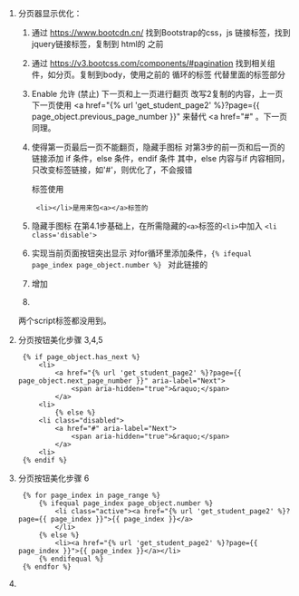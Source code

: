 1. 分页器显示优化：

    1. 通过 https://www.bootcdn.cn/ 找到Bootstrap的css，js 链接标签，找到jquery链接标签，复制到 html的 </head> 之前

    2. 通过 https://v3.bootcss.com/components/#pagination 找到相关组件，如分页。复制到body，使用之前的 循环的标签 代替里面的标签部分

    3. Enable 允许 (禁止) 下一页和上一页进行翻页
        改写2复制的内容，上一页下一页使用 <a href="{% url 'get_student_page2' %}?page={{ page_object.previous_page_number }}" 来替代 <a href="#" 。下一页同理。

    4. 使得第一页最后一页不能翻页，隐藏手图标
        对第3步的前一页和后一页的链接添加 if 条件，else 条件，endif 条件
        其中，else 内容与if 内容相同，只改变标签链接，如'#'，则优化了，不会报错

        标签使用

            <li></li>是用来包<a></a>标签的

    5. 隐藏手图标
        在第4.1步基础上，在所需隐藏的`<a>`标签的`<li>`中加入 `<li class='disable'>`

    6. 实现当前页面按钮突出显示
        对for循环里添加条件，`{% ifequal page_index page_object.number %} ` 对此<a>链接的<li>增加<li class="active">

    两个script标签都没用到。
    
2. 分页按钮美化步骤 3,4,5

        {% if page_object.has_next %}
            <li>
                <a href="{% url 'get_student_page2' %}?page={{ page_object.next_page_number }}" aria-label="Next">
                    <span aria-hidden="true">&raquo;</span>
                </a>
            <li>
                {% else %}
            <li class="disabled">
                <a href="#" aria-label="Next">
                    <span aria-hidden="true">&raquo;</span>
                </a>
            <li>
        {% endif %}
        
3. 分页按钮美化步骤 6

        {% for page_index in page_range %}
            {% ifequal page_index page_object.number %}
                <li class="active"><a href="{% url 'get_student_page2' %}?page={{ page_index }}">{{ page_index }}</a>
                </li>
            {% else %}
                <li><a href="{% url 'get_student_page2' %}?page={{ page_index }}">{{ page_index }}</a></li>
            {% endifequal %}
        {% endfor %}
        
4.                    